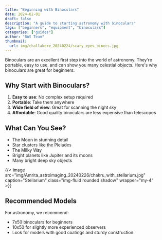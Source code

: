 ```yaml
---
title: "Beginning with Binoculars"
date: 2024-02-01
draft: false
description: "A guide to starting astronomy with binoculars"
tags: ["beginners", "equipment", "binoculars"]
categories: ["guides"]
author: "BAS Team"
thumbnail:
  url: img/challakere_20240224/scary_eyes_binocs.jpg
---
```


Binoculars are an excellent first step into the world of astronomy. They're portable, easy to use, and can show you many celestial objects. Here's why binoculars are great for beginners:

## Why Start with Binoculars?

1. **Easy to use**: No complex setup required
2. **Portable**: Take them anywhere
3. **Wide field of view**: Great for scanning the night sky
4. **Affordable**: Good quality binoculars are less expensive than telescopes

## What Can You See?

- The Moon in stunning detail
- Star clusters like the Pleiades
- The Milky Way
- Bright planets like Jupiter and its moons
- Many bright deep sky objects

{{< image src="img/Amrita_astroimaging_20240226/chakru_with_stellarium.jpg" caption="Stellarium" class="img-fluid rounded shadow" wrapper="my-4" >}}

## Recommended Models

For astronomy, we recommend:

- 7x50 binoculars for beginners
- 10x50 for slightly more experienced observers
- Look for models with good coatings and sturdy construction
